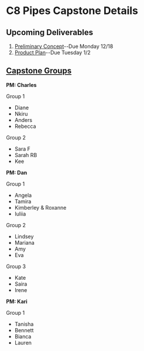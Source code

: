 # C8 Pipes Capstone Details

## Upcoming Deliverables
1. [Preliminary Concept](/concept.md)--Due Monday 12/18
1. [Product Plan](/product-plan.md)--Due Tuesday 1/2

## [Capstone Groups](/groups.md)
**PM: Charles**

Group 1
- Diane  
- Nkiru  
- Anders  
- Rebecca  

Group 2
- Sara F
- Sarah RB
- Kee


**PM: Dan** 

Group 1
- Angela
- Tamira
- Kimberley & Roxanne
- Iuliia

Group 2
- Lindsey
- Mariana
- Amy
- Eva

Group 3
- Kate
- Saira
- Irene

**PM: Kari**

Group 1
- Tanisha
- Bennett
- Bianca
- Lauren
